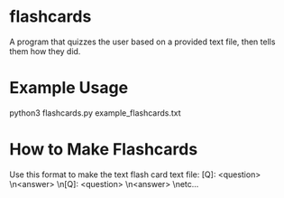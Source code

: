 # flashcards
A program that quizzes the user based on a provided text file, then tells them how they did.

# Example Usage
python3 flashcards.py example_flashcards.txt

# How to Make Flashcards
Use this format to make the text flash card text file:
[Q]: \<question\>
\n\<answer\>
\n[Q]: \<question\>
\n\<answer\>
\netc...
